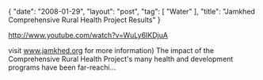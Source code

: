 {
   "date": "2008-01-29",
   "layout": "post",
   "tag": [
      "Water"
   ],
   "title": "Jamkhed Comprehensive Rural Health Project Results"
}

http://www.youtube.com/watch?v=WuLy6IKDjuA 

visit www.jamkhed.org for more information) The impact of the Comprehensive Rural Health Project's many health and development programs have been far-reachi...
